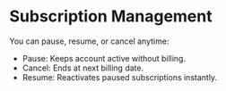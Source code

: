 # Subscription Management
You can pause, resume, or cancel anytime:
- Pause: Keeps account active without billing.
- Cancel: Ends at next billing date.
- Resume: Reactivates paused subscriptions instantly.

